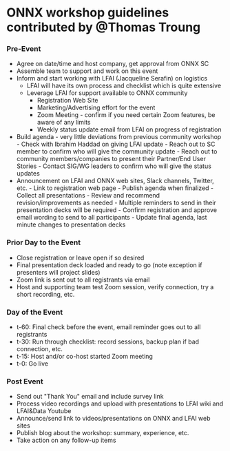 # ONNX workshop guidelines contributed by @Thomas Troung

### Pre-Event
- Agree on date/time and host company, get approval from ONNX SC
- Assemble team to support and work on this event
- Inform and start working with LFAI (Jacqueline Serafin) on logistics
  - LFAI will have its own process and checklist which is quite extensive
  - Leverage LFAI for support available to ONNX community
      - Registration Web Site
      - Marketing/Advertising effort for the event
      - Zoom Meeting - confirm if you need certain Zoom features, be aware of any limits
      - Weekly status update email from LFAI on progress of registration
- Build agenda - very little deviations from previous community workshop
      - Check with Ibrahim Haddad on giving LFAI update
      - Reach out to SC member to confirm who will give the community update
      - Reach out to community members/companies to present their Partner/End User Stories
      - Contact SIG/WG leaders to confirm who will give the status updates
- Announcement on LFAI and ONNX web sites, Slack channels, Twitter, etc.
       - Link to registration web page
       - Publish agenda when finalized
       - Collect all presentations
           - Review and recommend revision/improvements as needed
           - Multiple reminders to send in their presentation decks will be required
           - Confirm registration and approve email wording to send to all participants
           - Update final agenda, last minute changes to presentation decks
           
### Prior Day to the Event
- Close registration or leave open if so desired
- Final presentation deck loaded and ready to go (note exception if presenters will project slides)
- Zoom link is sent out to all registrants via email
- Host and supporting team test Zoom session, verify connection, try a short recording, etc.
 
### Day of the Event     
- t-60: Final check before the event, email reminder goes out to all registrants
- t-30: Run through checklist: record sessions, backup plan if bad connection, etc.
- t-15: Host and/or co-host started Zoom meeting
- t-0: Go live
 
### Post Event
- Send out "Thank You" email and include survey link
- Process video recordings and upload with presentations to LFAI wiki and LFAI&Data Youtube
- Announce/send link to videos/presentations on ONNX and LFAI web sites
- Publish blog about the workshop: summary, experience, etc.
- Take action on any follow-up items
